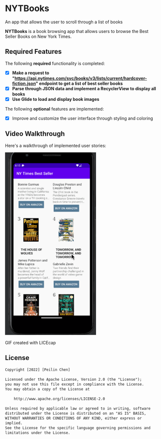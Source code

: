 # NYTBooks
An app that allows the user to scroll through a list of books


**NYTBooks** is a book browsing app that allows users to browse the Best Seller Books on New York Times.


## Required Features

The following **required** functionality is completed:

- [x] **Make a request to "https://api.nytimes.com/svc/books/v3/lists/current/hardcover-fiction.json" endpoint to get a list of best seller books**
- [x] **Parse through JSON data and implement a RecyclerView to display all books**
- [x] **Use Glide to load and display book images**

The following **optional** features are implemented:

- [x] Improve and customize the user interface through styling and coloring


## Video Walkthrough

Here's a walkthrough of implemented user stories:

<img src='booksdemo2.gif' title='Video Walkthrough' width='300' alt='Video Walkthrough' />

<!-- Replace this with whatever GIF tool you used! -->
GIF created with LICEcap
<!-- Recommended tools:
[Kap](https://getkap.co/) for macOS
[ScreenToGif](https://www.screentogif.com/) for Windows
[peek](https://github.com/phw/peek) for Linux. -->


## License

    Copyright [2022] [Peilin Chen]

    Licensed under the Apache License, Version 2.0 (the "License");
    you may not use this file except in compliance with the License.
    You may obtain a copy of the License at

        http://www.apache.org/licenses/LICENSE-2.0

    Unless required by applicable law or agreed to in writing, software
    distributed under the License is distributed on an "AS IS" BASIS,
    WITHOUT WARRANTIES OR CONDITIONS OF ANY KIND, either express or implied.
    See the License for the specific language governing permissions and
    limitations under the License.
